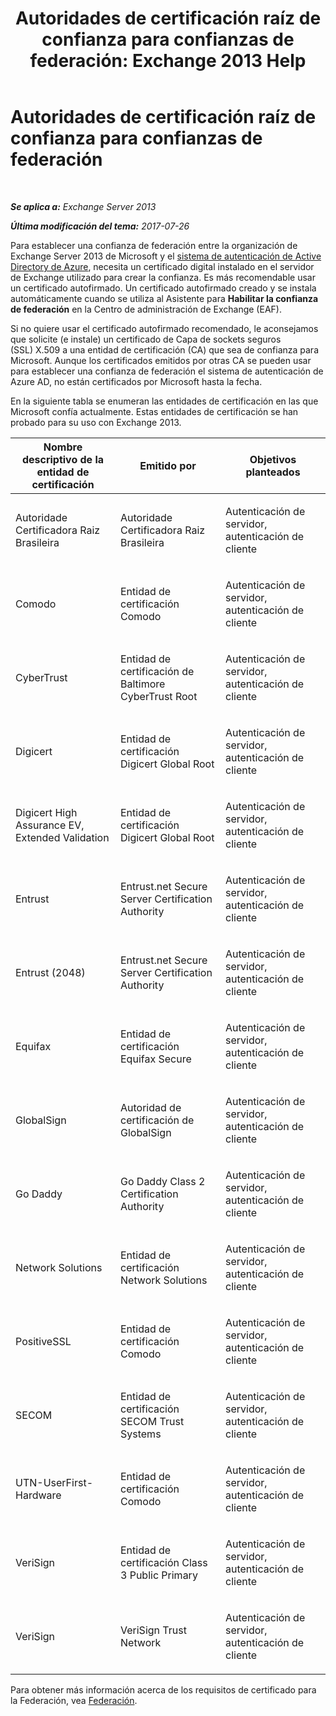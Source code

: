 ﻿---
title: 'Autoridades de certificación raíz de confianza para confianzas de federación: Exchange 2013 Help'
TOCTitle: Autoridades de certificación raíz de confianza para confianzas de federación
ms:assetid: d4224bf5-69b3-484c-8a70-4f230d3dbdd9
ms:mtpsurl: https://technet.microsoft.com/es-es/library/Ee332350(v=EXCHG.150)
ms:contentKeyID: 48268731
ms.date: 05/22/2018
mtps_version: v=EXCHG.150
ms.translationtype: MT
---

# Autoridades de certificación raíz de confianza para confianzas de federación

 

_**Se aplica a:** Exchange Server 2013_

_**Última modificación del tema:** 2017-07-26_

Para establecer una confianza de federación entre la organización de Exchange Server 2013 de Microsoft y el [sistema de autenticación de Active Directory de Azure](https://go.microsoft.com/fwlink/p/?linkid=135986), necesita un certificado digital instalado en el servidor de Exchange utilizado para crear la confianza. Es más recomendable usar un certificado autofirmado. Un certificado autofirmado creado y se instala automáticamente cuando se utiliza al Asistente para **Habilitar la confianza de federación** en la Centro de administración de Exchange (EAF).

Si no quiere usar el certificado autofirmado recomendado, le aconsejamos que solicite (e instale) un certificado de Capa de sockets seguros (SSL) X.509 a una entidad de certificación (CA) que sea de confianza para Microsoft. Aunque los certificados emitidos por otras CA se pueden usar para establecer una confianza de federación el sistema de autenticación de Azure AD, no están certificados por Microsoft hasta la fecha.

En la siguiente tabla se enumeran las entidades de certificación en las que Microsoft confía actualmente. Estas entidades de certificación se han probado para su uso con Exchange 2013.


<table>
<colgroup>
<col style="width: 33%" />
<col style="width: 33%" />
<col style="width: 33%" />
</colgroup>
<thead>
<tr class="header">
<th>Nombre descriptivo de la entidad de certificación</th>
<th>Emitido por</th>
<th>Objetivos planteados</th>
</tr>
</thead>
<tbody>
<tr class="odd">
<td><p>Autoridade Certificadora Raiz Brasileira</p></td>
<td><p>Autoridade Certificadora Raiz Brasileira</p></td>
<td><p>Autenticación de servidor, autenticación de cliente</p></td>
</tr>
<tr class="even">
<td><p>Comodo</p></td>
<td><p>Entidad de certificación Comodo</p></td>
<td><p>Autenticación de servidor, autenticación de cliente</p></td>
</tr>
<tr class="odd">
<td><p>CyberTrust</p></td>
<td><p>Entidad de certificación de Baltimore CyberTrust Root</p></td>
<td><p>Autenticación de servidor, autenticación de cliente</p></td>
</tr>
<tr class="even">
<td><p>Digicert</p></td>
<td><p>Entidad de certificación Digicert Global Root</p></td>
<td><p>‎Autenticación de servidor, autenticación de cliente</p></td>
</tr>
<tr class="odd">
<td><p>Digicert High Assurance EV, Extended Validation</p></td>
<td><p>Entidad de certificación Digicert Global Root</p></td>
<td><p>‎Autenticación de servidor, autenticación de cliente</p></td>
</tr>
<tr class="even">
<td><p>Entrust</p></td>
<td><p>Entrust.net Secure Server Certification Authority</p></td>
<td><p>Autenticación de servidor, autenticación de cliente</p></td>
</tr>
<tr class="odd">
<td><p>Entrust (2048)</p></td>
<td><p>Entrust.net Secure Server Certification Authority</p></td>
<td><p>Autenticación de servidor, autenticación de cliente</p></td>
</tr>
<tr class="even">
<td><p>Equifax</p></td>
<td><p>Entidad de certificación Equifax Secure</p></td>
<td><p>‎‎Autenticación de servidor, autenticación de cliente</p></td>
</tr>
<tr class="odd">
<td><p>GlobalSign</p></td>
<td><p>Autoridad de certificación de GlobalSign</p></td>
<td><p>‎Autenticación de servidor, autenticación de cliente</p></td>
</tr>
<tr class="even">
<td><p>Go Daddy</p></td>
<td><p>Go Daddy Class 2 Certification Authority</p></td>
<td><p>‎Autenticación de servidor, autenticación de cliente</p></td>
</tr>
<tr class="odd">
<td><p>Network Solutions</p></td>
<td><p>Entidad de certificación Network Solutions</p></td>
<td><p>Autenticación de servidor, autenticación de cliente</p></td>
</tr>
<tr class="even">
<td><p>PositiveSSL</p></td>
<td><p>Entidad de certificación Comodo</p></td>
<td><p>‎Autenticación de servidor, autenticación de cliente</p></td>
</tr>
<tr class="odd">
<td><p>SECOM</p></td>
<td><p>Entidad de certificación SECOM Trust Systems</p></td>
<td><p>‎Autenticación de servidor, autenticación de cliente</p></td>
</tr>
<tr class="even">
<td><p>UTN-UserFirst-Hardware</p></td>
<td><p>Entidad de certificación Comodo</p></td>
<td><p>Autenticación de servidor, autenticación de cliente</p></td>
</tr>
<tr class="odd">
<td><p>VeriSign</p></td>
<td><p>Entidad de certificación Class 3 Public Primary</p></td>
<td><p>Autenticación de servidor, autenticación de cliente</p></td>
</tr>
<tr class="even">
<td><p>VeriSign</p></td>
<td><p>VeriSign Trust Network</p></td>
<td><p>‎Autenticación de servidor, autenticación de cliente</p></td>
</tr>
</tbody>
</table>


Para obtener más información acerca de los requisitos de certificado para la Federación, vea [Federación](federation-exchange-2013-help.md).

